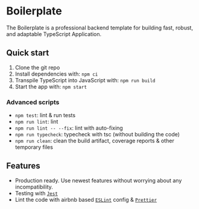 # Boilerplate

The Boilerplate is a professional backend template for building fast, robust, and adaptable TypeScript Application.

## Quick start

1. Clone the git repo
2. Install dependencies with: `npm ci`
3. Transpile TypeScript into JavaScript with: `npm run build`
4. Start the app with: `npm start`

### Advanced scripts

- `npm test`: lint & run tests
- `npm run lint`: lint
- `npm run lint -- --fix`: lint with auto-fixing
- `npm run typecheck`: typecheck with tsc (without building the code)
- `npm run clean`: clean the build artifact, coverage reports & other temporary files

## Features

- Production ready. Use newest features without worrying about any incompatibility.
- Testing with [`Jest`](https://github.com/facebook/jest)
- Lint the code with airbnb based [`ESLint`](https://github.com/eslint/eslint) config & [`Prettier`](https://github.com/prettier/prettier)
